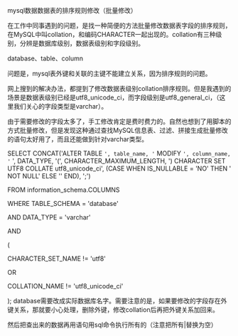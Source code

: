 mysql数据数据表的排序规则修改（批量修改）



在工作中同事遇到的问题，是找一种简便的方法批量修改数据表字段的排序规则，在MySQL中叫collation，和编码CHARACTER一起出现的。collation有三种级别，分辨是数据库级别，数据表级别和字段级别。

database、table、column

问题是，mysql表外键和关联的主键不能建立关系，因为排序规则的问题。

网上搜到的解决办法，都提到了修改数据表级别collation排序规则。但是我遇到的场景是数据表级别已经是utf8_unicode_ci，而字段级别是utf8_general_ci，（这里我们关心的字段类型是varchar）。

由于需要修改的字段太多了，手工修改肯定是费时费力的。自然也想到了用脚本的方式批量修改，但是发现这种通过查找MySQL信息表、过滤、拼接生成批量修改的语句太好用了，而且还能做到针对varchar类型。

SELECT CONCAT('ALTER TABLE `', table_name, '` MODIFY `', column_name, '` ', DATA_TYPE, '(', CHARACTER_MAXIMUM_LENGTH, ') CHARACTER SET UTF8 COLLATE utf8_unicode_ci', (CASE WHEN IS_NULLABLE = 'NO' THEN ' NOT NULL' ELSE '' END), ';')
 
FROM information_schema.COLUMNS
 
WHERE TABLE_SCHEMA = 'database'
 
AND DATA_TYPE = 'varchar'
 
AND
 
(
 
CHARACTER_SET_NAME != 'utf8'
 
OR
 
COLLATION_NAME != 'utf8_unicode_ci'
 
);
database需要改成实际数据库名字。需要注意的是，如果要修改的字段存在外键关系，那就要小心处理，删除外键，修改collation后再把外键关系加回来。

然后把查出来的数据再用语句用sql命令执行所有的（注意把所有|替换为空）
